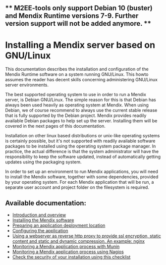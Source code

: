 ## ** M2EE-tools only support Debian 10 (buster) and Mendix Runtime versions 7-9. Further version support will not be added anymore. **

# Installing a Mendix server based on GNU/Linux

This documentation describes the installation and configuration of the Mendix Runtime software on a system running GNU/Linux. This howto assumes the reader has decent skills concerning administering GNU/Linux server environments.

The best supported operating system to use in order to run a Mendix server, is Debian GNU/Linux. The simple reason for this is that Debian has always been used heavily as operating system at Mendix. When using Debian, we of course recommend to always use the current stable release that is fully supported by the Debian project. Mendix provides readily available Debian packages to help set up the server. Installing them will be covered in the next pages of this documentation.

Installation on other linux based distributions or unix-like operating systems is certainly possible, but it's not supported with readily available software packages to be installed using the operating system package manager. In practice, the actual difference is that the system administrator will have the responsibility to keep the software updated, instead of automatically getting updates using the packaging system.

In order to set up an environment to run Mendix applications, you will need to install the Mendix software, together with some dependencies, provided by your operating system. For each Mendix application that will be run, a separate user account and project folder on the filesystem is required.

## Available documentation:

 * [Introduction and overview](introduction.md)
 * [Installing the Mendix software](install-1.md)
 * [Preparing an application deployment location](install-2.md)
 * [Configuring the application](configure.md)
 * [Using a webserver as reverse http proxy to provide ssl encryption, static content and static and dynamic compression. An example: nginx](nginx.md)
 * [Monitoring a Mendix application process with Munin](munin.md)
 * [Monitoring a Mendix application process using Nagios](nagios.md)
 * [Check the security of your installation using this checklist](security.md)

